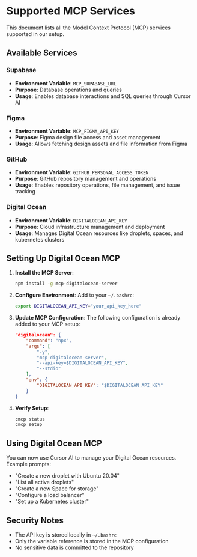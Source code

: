 # Supported MCP Services

This document lists all the Model Context Protocol (MCP) services supported in our setup.

## Available Services

### Supabase
- **Environment Variable**: `MCP_SUPABASE_URL`
- **Purpose**: Database operations and queries
- **Usage**: Enables database interactions and SQL queries through Cursor AI

### Figma
- **Environment Variable**: `MCP_FIGMA_API_KEY`
- **Purpose**: Figma design file access and asset management
- **Usage**: Allows fetching design assets and file information from Figma

### GitHub
- **Environment Variable**: `GITHUB_PERSONAL_ACCESS_TOKEN`
- **Purpose**: GitHub repository management and operations
- **Usage**: Enables repository operations, file management, and issue tracking

### Digital Ocean
- **Environment Variable**: `DIGITALOCEAN_API_KEY`
- **Purpose**: Cloud infrastructure management and deployment
- **Usage**: Manages Digital Ocean resources like droplets, spaces, and kubernetes clusters

## Setting Up Digital Ocean MCP

1. **Install the MCP Server**:
   ```bash
   npm install -g mcp-digitalocean-server
   ```

2. **Configure Environment**:
   Add to your `~/.bashrc`:
   ```bash
   export DIGITALOCEAN_API_KEY="your_api_key_here"
   ```

3. **Update MCP Configuration**:
   The following configuration is already added to your MCP setup:
   ```json
   "digitalocean": {
       "command": "npx",
       "args": [
           "-y",
           "mcp-digitalocean-server",
           "--api-key=$DIGITALOCEAN_API_KEY",
           "--stdio"
       ],
       "env": {
           "DIGITALOCEAN_API_KEY": "$DIGITALOCEAN_API_KEY"
       }
   }
   ```

4. **Verify Setup**:
   ```bash
   cmcp status
   cmcp setup
   ```

## Using Digital Ocean MCP

You can now use Cursor AI to manage your Digital Ocean resources. Example prompts:

- "Create a new droplet with Ubuntu 20.04"
- "List all active droplets"
- "Create a new Space for storage"
- "Configure a load balancer"
- "Set up a Kubernetes cluster"

## Security Notes

- The API key is stored locally in `~/.bashrc`
- Only the variable reference is stored in the MCP configuration
- No sensitive data is committed to the repository